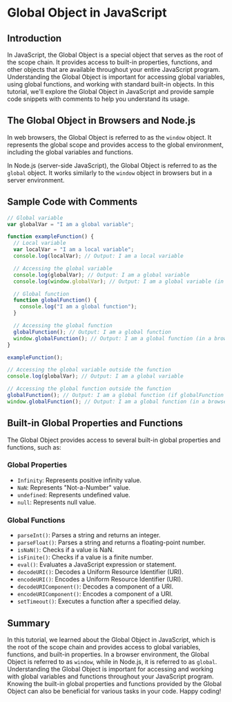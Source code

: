 # Global Object in JavaScript

## Introduction

In JavaScript, the Global Object is a special object that serves as the root of the scope chain. It provides access to built-in properties, functions, and other objects that are available throughout your entire JavaScript program. Understanding the Global Object is important for accessing global variables, using global functions, and working with standard built-in objects. 
In this tutorial, we'll explore the Global Object in JavaScript and provide sample code snippets with comments to help you understand its usage.

## The Global Object in Browsers and Node.js

In web browsers, the Global Object is referred to as the `window` object. It represents the global scope and provides access to the global environment, including the global variables and functions.

In Node.js (server-side JavaScript), the Global Object is referred to as the `global` object. It works similarly to the `window` object in browsers but in a server environment.

## Sample Code with Comments

```javascript
// Global variable
var globalVar = "I am a global variable";

function exampleFunction() {
  // Local variable
  var localVar = "I am a local variable";
  console.log(localVar); // Output: I am a local variable

  // Accessing the global variable
  console.log(globalVar); // Output: I am a global variable
  console.log(window.globalVar); // Output: I am a global variable (in a browser environment)

  // Global function
  function globalFunction() {
    console.log("I am a global function");
  }

  // Accessing the global function
  globalFunction(); // Output: I am a global function
  window.globalFunction(); // Output: I am a global function (in a browser environment)
}

exampleFunction();

// Accessing the global variable outside the function
console.log(globalVar); // Output: I am a global variable

// Accessing the global function outside the function
globalFunction(); // Output: I am a global function (if globalFunction is defined in the global scope)
window.globalFunction(); // Output: I am a global function (in a browser environment, if globalFunction is defined in the global scope)
```

## Built-in Global Properties and Functions

The Global Object provides access to several built-in global properties and functions, such as:

### Global Properties

- `Infinity`: Represents positive infinity value.
- `NaN`: Represents "Not-a-Number" value.
- `undefined`: Represents undefined value.
- `null`: Represents null value.

### Global Functions

- `parseInt()`: Parses a string and returns an integer.
- `parseFloat()`: Parses a string and returns a floating-point number.
- `isNaN()`: Checks if a value is NaN.
- `isFinite()`: Checks if a value is a finite number.
- `eval()`: Evaluates a JavaScript expression or statement.
- `decodeURI()`: Decodes a Uniform Resource Identifier (URI).
- `encodeURI()`: Encodes a Uniform Resource Identifier (URI).
- `decodeURIComponent()`: Decodes a component of a URI.
- `encodeURIComponent()`: Encodes a component of a URI.
- `setTimeout()`: Executes a function after a specified delay.

## Summary

In this tutorial, we learned about the Global Object in JavaScript, which is the root of the scope chain and provides access to global variables, functions, and built-in properties. In a browser environment, the Global Object is referred to as `window`, while in Node.js, it is referred to as `global`. Understanding the Global Object is important for accessing and working with global variables and functions throughout your JavaScript program. 
Knowing the built-in global properties and functions provided by the Global Object can also be beneficial for various tasks in your code. Happy coding!